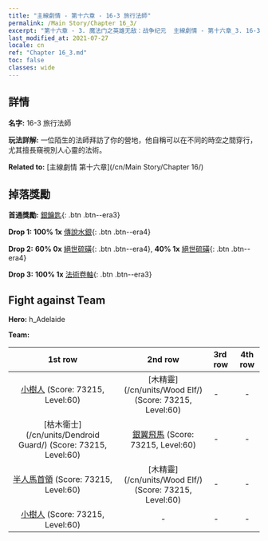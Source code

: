 ```yaml
---
title: "主線劇情 - 第十六章 - 16-3 旅行法師"
permalink: /Main Story/Chapter 16_3/
excerpt: "第十六章 - 3. 魔法门之英雄无敌：战争纪元  主線劇情 - 第十六章_3. 16-3 旅行法師"
last_modified_at: 2021-07-27
locale: cn
ref: "Chapter 16_3.md"
toc: false
classes: wide
---
```


## 詳情

 **名字:** 16-3 旅行法師

 **玩法詳解:** 一位陌生的法師拜訪了你的營地，他自稱可以在不同的時空之間穿行，尤其擅長窺視別人心靈的法術。

 **Related to:** [主線劇情 第十六章](/cn/Main Story/Chapter 16/)

## 掉落獎勵

 **首通獎勵:** [銀鑰匙](/cn/Items/con_693/){: .btn .btn--era3}

 **Drop 1:** **100% 1x** [傳說水銀](/cn/Items/mat_56/){: .btn .btn--era4}

 **Drop 2:** **60% 0x** [絕世硫磺](/cn/Items/mat_50/){: .btn .btn--era4}, **40% 1x** [絕世硫磺](/cn/Items/mat_50/){: .btn .btn--era4}

 **Drop 3:** **100% 1x** [法術卷軸](/cn/Items/con_694/){: .btn .btn--era3}


## Fight against Team
 **Hero:** h_Adelaide

 **Team:**


  | 1st row | 2nd row | 3rd row | 4th row |
  |:----:|:----:|:----|:----:|
  | [小樹人](/cn/units/Treant/) (Score: 73215, Level:60)  | [木精靈](/cn/units/Wood Elf/) (Score: 73215, Level:60)  | - | - |
  | [枯木衛士](/cn/units/Dendroid Guard/) (Score: 73215, Level:60)  | [銀翼飛馬](/cn/units/Pegasus/) (Score: 73215, Level:60)  | - | - |
  | [半人馬首領](/cn/units/Centaur/) (Score: 73215, Level:60)  | [木精靈](/cn/units/Wood Elf/) (Score: 73215, Level:60)  | - | - |
  | [小樹人](/cn/units/Treant/) (Score: 73215, Level:60)  | - | - | - |



